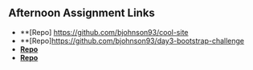 ## Afternoon Assignment Links

* **[Repo] https://github.com/bjohnson93/cool-site
* **[Repo]https://github.com/bjohnson93/day3-bootstrap-challenge
* **[Repo](https://github.com/bjohnson93/<ASSIGNMENT_REPO>)**
* **[Repo](https://github.com/bjohnson93/<ASSIGNMENT_REPO>)**
